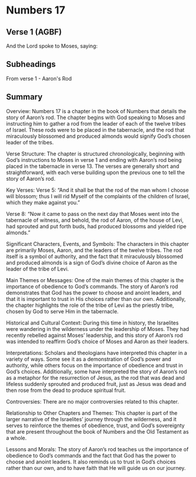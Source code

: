 # Numbers 17

## Verse 1 (AGBF)

And the Lord spoke to Moses, saying:

## Subheadings

From verse 1 - Aaron's Rod

## Summary

Overview:
Numbers 17 is a chapter in the book of Numbers that details the story of Aaron’s rod. The chapter begins with God speaking to Moses and instructing him to gather a rod from the leader of each of the twelve tribes of Israel. These rods were to be placed in the tabernacle, and the rod that miraculously blossomed and produced almonds would signify God’s chosen leader of the tribes.

Verse Structure:
The chapter is structured chronologically, beginning with God’s instructions to Moses in verse 1 and ending with Aaron’s rod being placed in the tabernacle in verse 13. The verses are generally short and straightforward, with each verse building upon the previous one to tell the story of Aaron’s rod.

Key Verses:
Verse 5: “And it shall be that the rod of the man whom I choose will blossom; thus I will rid Myself of the complaints of the children of Israel, which they make against you.”

Verse 8: “Now it came to pass on the next day that Moses went into the tabernacle of witness, and behold, the rod of Aaron, of the house of Levi, had sprouted and put forth buds, had produced blossoms and yielded ripe almonds.”

Significant Characters, Events, and Symbols:
The characters in this chapter are primarily Moses, Aaron, and the leaders of the twelve tribes. The rod itself is a symbol of authority, and the fact that it miraculously blossomed and produced almonds is a sign of God’s divine choice of Aaron as the leader of the tribe of Levi.

Main Themes or Messages:
One of the main themes of this chapter is the importance of obedience to God’s commands. The story of Aaron’s rod demonstrates that God has the power to choose and anoint leaders, and that it is important to trust in His choices rather than our own. Additionally, the chapter highlights the role of the tribe of Levi as the priestly tribe, chosen by God to serve Him in the tabernacle.

Historical and Cultural Context:
During this time in history, the Israelites were wandering in the wilderness under the leadership of Moses. They had recently rebelled against Moses’ leadership, and this story of Aaron’s rod was intended to reaffirm God’s choice of Moses and Aaron as their leaders.

Interpretations:
Scholars and theologians have interpreted this chapter in a variety of ways. Some see it as a demonstration of God’s power and authority, while others focus on the importance of obedience and trust in God’s choices. Additionally, some have interpreted the story of Aaron’s rod as a metaphor for the resurrection of Jesus, as the rod that was dead and lifeless suddenly sprouted and produced fruit, just as Jesus was dead and then rose from the dead to produce spiritual fruit.

Controversies:
There are no major controversies related to this chapter.

Relationship to Other Chapters and Themes:
This chapter is part of the larger narrative of the Israelites’ journey through the wilderness, and it serves to reinforce the themes of obedience, trust, and God’s sovereignty that are present throughout the book of Numbers and the Old Testament as a whole.

Lessons and Morals:
The story of Aaron’s rod teaches us the importance of obedience to God’s commands and the fact that God has the power to choose and anoint leaders. It also reminds us to trust in God’s choices rather than our own, and to have faith that He will guide us on our journey.